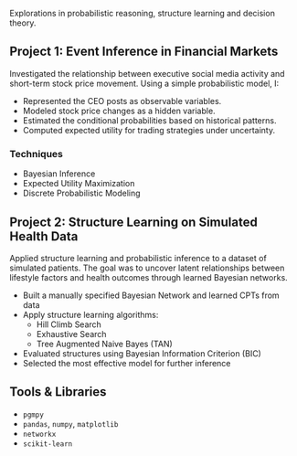 Explorations in probabilistic reasoning, structure learning and decision theory. 

## Project 1: Event Inference in Financial Markets

Investigated the relationship between executive social media activity and short-term stock price movement. Using a simple probabilistic model, I:

- Represented the CEO posts as observable variables.
- Modeled stock price changes as a hidden variable.
- Estimated the conditional probabilities based on historical patterns.
- Computed expected utility for trading strategies under uncertainty.

### Techniques
- Bayesian Inference
- Expected Utility Maximization
- Discrete Probabilistic Modeling


## Project 2: Structure Learning on Simulated Health Data

Applied structure learning and probabilistic inference to a dataset of simulated patients. The goal was to uncover latent relationships between lifestyle factors and health outcomes through learned Bayesian networks.

- Built a manually specified Bayesian Network and learned CPTs from data
- Apply structure learning algorithms:
  - Hill Climb Search
  - Exhaustive Search
  - Tree Augmented Naive Bayes (TAN)
- Evaluated structures using Bayesian Information Criterion (BIC)
- Selected the most effective model for further inference


## Tools & Libraries

- `pgmpy`
- `pandas`, `numpy`, `matplotlib`
- `networkx`
- `scikit-learn`
